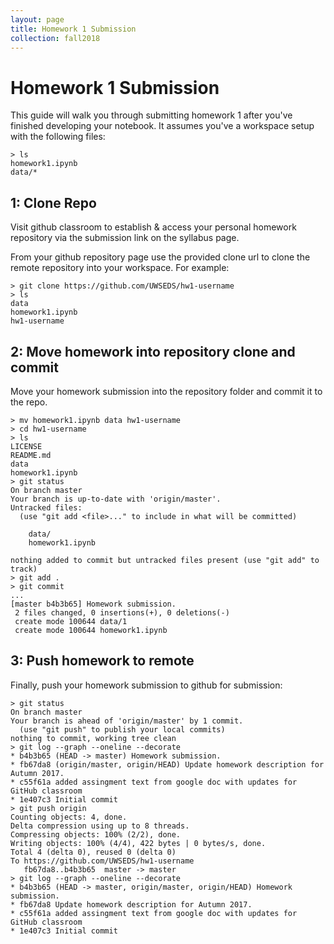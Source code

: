 ```yaml
---
layout: page
title: Homework 1 Submission
collection: fall2018
---
```


# Homework 1 Submission

This guide will walk you through submitting homework 1 after you've finished developing your notebook. It assumes you've a workspace setup with the following files:

````
> ls
homework1.ipynb
data/*
````

## 1: Clone Repo

Visit github classroom to establish & access your personal homework repository via the submission link on the syllabus page.

From your github repository page use the provided clone url to clone the remote repository into your workspace. For example:

````
> git clone https://github.com/UWSEDS/hw1-username
> ls
data
homework1.ipynb
hw1-username
````

## 2: Move homework into repository clone and commit

Move your homework submission into the repository folder and commit it to the repo.

````
> mv homework1.ipynb data hw1-username
> cd hw1-username
> ls
LICENSE
README.md
data
homework1.ipynb
> git status
On branch master
Your branch is up-to-date with 'origin/master'.
Untracked files:
  (use "git add <file>..." to include in what will be committed)

	data/
	homework1.ipynb

nothing added to commit but untracked files present (use "git add" to track)
> git add .
> git commit
...
[master b4b3b65] Homework submission.
 2 files changed, 0 insertions(+), 0 deletions(-)
 create mode 100644 data/1
 create mode 100644 homework1.ipynb
````

## 3: Push homework to remote

Finally, push your homework submission to github for submission:

````
> git status
On branch master
Your branch is ahead of 'origin/master' by 1 commit.
  (use "git push" to publish your local commits)
nothing to commit, working tree clean
> git log --graph --oneline --decorate
* b4b3b65 (HEAD -> master) Homework submission.
* fb67da8 (origin/master, origin/HEAD) Update homework description for Autumn 2017.
* c55f61a added assingment text from google doc with updates for GitHub classroom
* 1e407c3 Initial commit
> git push origin
Counting objects: 4, done.
Delta compression using up to 8 threads.
Compressing objects: 100% (2/2), done.
Writing objects: 100% (4/4), 422 bytes | 0 bytes/s, done.
Total 4 (delta 0), reused 0 (delta 0)
To https://github.com/UWSEDS/hw1-username
   fb67da8..b4b3b65  master -> master
> git log --graph --oneline --decorate
* b4b3b65 (HEAD -> master, origin/master, origin/HEAD) Homework submission.
* fb67da8 Update homework description for Autumn 2017.
* c55f61a added assingment text from google doc with updates for GitHub classroom
* 1e407c3 Initial commit
````
